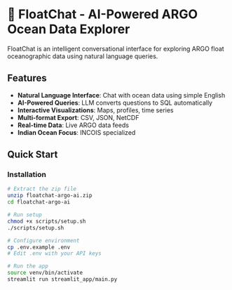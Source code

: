 # 🌊 FloatChat - AI-Powered ARGO Ocean Data Explorer

FloatChat is an intelligent conversational interface for exploring ARGO float oceanographic data using natural language queries.

## Features

- **Natural Language Interface**: Chat with ocean data using simple English
- **AI-Powered Queries**: LLM converts questions to SQL automatically
- **Interactive Visualizations**: Maps, profiles, time series
- **Multi-format Export**: CSV, JSON, NetCDF
- **Real-time Data**: Live ARGO data feeds
- **Indian Ocean Focus**: INCOIS specialized

## Quick Start

### Installation

```bash
# Extract the zip file
unzip floatchat-argo-ai.zip
cd floatchat-argo-ai

# Run setup
chmod +x scripts/setup.sh
./scripts/setup.sh

# Configure environment
cp .env.example .env
# Edit .env with your API keys

# Run the app
source venv/bin/activate
streamlit run streamlit_app/main.py
```
